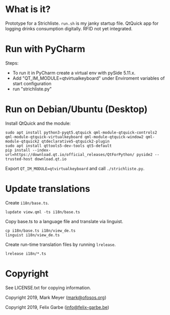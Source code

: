 # What is it?

Prototype for a Strichliste. `run.sh` is my janky startup file.
QtQuick app for logging drinks consumption digitally. RFID not yet
integrated.

# Run with PyCharm

Steps:

- To run it in PyCharm create a virtual env with pySide 5.11.x.
- Add "QT_IM_MODULE=qtvirtualkeyboard" under Enviroment variables of start configuration
- run "strichliste.py"

# Run on Debian/Ubuntu (Desktop)

Install QtQuick and the module:

```
sudo apt install python3-pyqt5.qtquick qml-module-qtquick-controls2 qml-module-qtquick-virtualkeyboard qml-module-qtquick-window2 qml-module-qtquick2 qtdeclarative5-qtquick2-plugin
sudo apt install qttools5-dev-tools qt5-default
pip install --index-url=https://download.qt.io/official_releases/QtForPython/ pyside2 --trusted-host download.qt.io
```

Export `QT_IM_MODULE=qtvirtualkeyboard` and call `./strichliste.py`.

# Update translations

Create `i18n/base.ts`.

```
lupdate view.qml -ts i18n/base.ts
```

Copy base.ts to a language file and translate via linguist.

```
cp i18n/base.ts i18n/view_de.ts
linguist i18n/view_de.ts
```

Create run-time translation files by running `lrelease`.

```
lrelease i18n/*.ts
```

# Copyright

See LICENSE.txt for copying information.

Copyright 2019, Mark Meyer (mark@ofosos.org)

Copyright 2019, Felix Garbe (info@felix-garbe.be)
